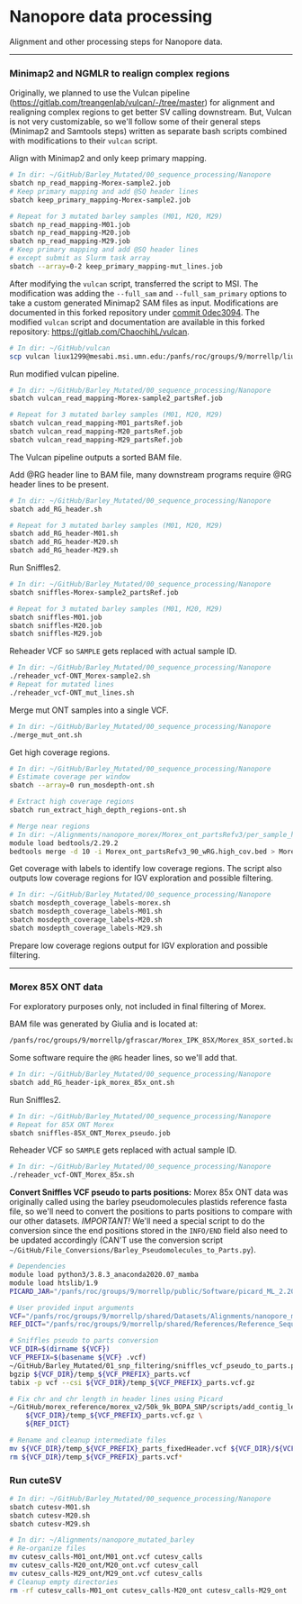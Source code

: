 # Nanopore data processing

Alignment and other processing steps for Nanopore data.

---

### Minimap2 and NGMLR to realign complex regions

Originally, we planned to use the Vulcan pipeline (https://gitlab.com/treangenlab/vulcan/-/tree/master) for alignment and realigning complex regions to get better SV calling downstream. But, Vulcan is not very customizable, so we'll follow some of their general steps (Minimap2 and Samtools steps) written as separate bash scripts combined with modifications to their `vulcan` script.

Align with Minimap2 and only keep primary mapping.

```bash
# In dir: ~/GitHub/Barley_Mutated/00_sequence_processing/Nanopore
sbatch np_read_mapping-Morex-sample2.job
# Keep primary mapping and add @SQ header lines
sbatch keep_primary_mapping-Morex-sample2.job

# Repeat for 3 mutated barley samples (M01, M20, M29)
sbatch np_read_mapping-M01.job
sbatch np_read_mapping-M20.job
sbatch np_read_mapping-M29.job
# Keep primary mapping and add @SQ header lines
# except submit as Slurm task array
sbatch --array=0-2 keep_primary_mapping-mut_lines.job
```

After modifying the `vulcan` script, transferred the script to MSI. The modification was adding the `--full_sam` and `--full_sam_primary` options to take a custom generated Minimap2 SAM files as input. Modifications are documented in this forked repository under [commit 0dec3094](https://gitlab.com/ChaochihL/vulcan/-/commit/8dce5d4eb75a6044e0fcc00894e22933f56e91c2). The modified `vulcan` script and documentation are available in this forked repository: https://gitlab.com/ChaochihL/vulcan.

```bash
# In dir: ~/GitHub/vulcan
scp vulcan liux1299@mesabi.msi.umn.edu:/panfs/roc/groups/9/morrellp/liux1299/.conda/envs/vulcan_env/bin
```

Run modified vulcan pipeline.

```bash
# In dir: ~/GitHub/Barley_Mutated/00_sequence_processing/Nanopore
sbatch vulcan_read_mapping-Morex-sample2_partsRef.job

# Repeat for 3 mutated barley samples (M01, M20, M29)
sbatch vulcan_read_mapping-M01_partsRef.job
sbatch vulcan_read_mapping-M20_partsRef.job
sbatch vulcan_read_mapping-M29_partsRef.job
```

The Vulcan pipeline outputs a sorted BAM file.

Add @RG header line to BAM file, many downstream programs require @RG header lines to be present.

```bash
# In dir: ~/GitHub/Barley_Mutated/00_sequence_processing/Nanopore
sbatch add_RG_header.sh

# Repeat for 3 mutated barley samples (M01, M20, M29)
sbatch add_RG_header-M01.sh
sbatch add_RG_header-M20.sh
sbatch add_RG_header-M29.sh
```

Run Sniffles2.

```bash
# In dir: ~/GitHub/Barley_Mutated/00_sequence_processing/Nanopore
sbatch sniffles-Morex-sample2_partsRef.job

# Repeat for 3 mutated barley samples (M01, M20, M29)
sbatch sniffles-M01.job
sbatch sniffles-M20.job
sbatch sniffles-M29.job
```

Reheader VCF so `SAMPLE` gets replaced with actual sample ID.

```bash
# In dir: ~/GitHub/Barley_Mutated/00_sequence_processing/Nanopore
./reheader_vcf-ONT_Morex-sample2.sh
# Repeat for mutated lines
./reheader_vcf-ONT_mut_lines.sh
```

Merge mut ONT samples into a single VCF.

```bash
# In dir: ~/GitHub/Barley_Mutated/00_sequence_processing/Nanopore
./merge_mut_ont.sh
```

Get high coverage regions.

```bash
# In dir: ~/GitHub/Barley_Mutated/00_sequence_processing/Nanopore
# Estimate coverage per window
sbatch --array=0 run_mosdepth-ont.sh

# Extract high coverage regions
sbatch run_extract_high_depth_regions-ont.sh

# Merge near regions
# In dir: ~/Alignments/nanopore_morex/Morex_ont_partsRefv3/per_sample_high_depth
module load bedtools/2.29.2
bedtools merge -d 10 -i Morex_ont_partsRefv3_90_wRG.high_cov.bed > Morex_ont_partsRefv3_90_wRG.high_cov.exclude.bed
```

Get coverage with labels to identify low coverage regions. The script also outputs low coverage regions for IGV exploration and possible filtering.

```bash
# In dir: ~/GitHub/Barley_Mutated/00_sequence_processing/Nanopore
sbatch mosdepth_coverage_labels-morex.sh
sbatch mosdepth_coverage_labels-M01.sh
sbatch mosdepth_coverage_labels-M20.sh
sbatch mosdepth_coverage_labels-M29.sh
```

Prepare low coverage regions output for IGV exploration and possible filtering.

---

### Morex 85X ONT data

For exploratory purposes only, not included in final filtering of Morex.

BAM file was generated by Giulia and is located at:

```bash
/panfs/roc/groups/9/morrellp/gfrascar/Morex_IPK_85X/Morex_85X_sorted.bam
```

Some software require the `@RG` header lines, so we'll add that.

```bash
# In dir: ~/GitHub/Barley_Mutated/00_sequence_processing/Nanopore
sbatch add_RG_header-ipk_morex_85x_ont.sh
```

Run Sniffles2.

```bash
# In dir: ~/GitHub/Barley_Mutated/00_sequence_processing/Nanopore
# Repeat for 85X ONT Morex
sbatch sniffles-85X_ONT_Morex_pseudo.job
```

Reheader VCF so `SAMPLE` gets replaced with actual sample ID.

```bash
# In dir: ~/GitHub/Barley_Mutated/00_sequence_processing/Nanopore
./reheader_vcf-ONT_Morex_85x.sh
```

**Convert Sniffles VCF pseudo to parts positions:** Morex 85x ONT data was originally called using the barley pseudomolecules plastids reference fasta file, so we'll need to convert the positions to parts positions to compare with our other datasets. *IMPORTANT!* We'll need a special script to do the conversion since the end positions stored in the `INFO/END` field also need to be updated accordingly (CAN'T use the conversion script `~/GitHub/File_Conversions/Barley_Pseudomolecules_to_Parts.py`).

```bash
# Dependencies
module load python3/3.8.3_anaconda2020.07_mamba
module load htslib/1.9
PICARD_JAR="/panfs/roc/groups/9/morrellp/public/Software/picard_ML_2.20.2/picard.jar"

# User provided input arguments
VCF="/panfs/roc/groups/9/morrellp/shared/Datasets/Alignments/nanopore_morex/Morex_85x_ont/Morex_85X_sorted_renamed.vcf"
REF_DICT="/panfs/roc/groups/9/morrellp/shared/References/Reference_Sequences/Barley/Morex_v3/Barley_MorexV3_pseudomolecules_plastids_parts.dict"

# Sniffles pseudo to parts conversion
VCF_DIR=$(dirname ${VCF})
VCF_PREFIX=$(basename ${VCF} .vcf)
~/GitHub/Barley_Mutated/01_snp_filtering/sniffles_vcf_pseudo_to_parts.py ${VCF} > ${VCF_DIR}/temp_${VCF_PREFIX}_parts.vcf
bgzip ${VCF_DIR}/temp_${VCF_PREFIX}_parts.vcf
tabix -p vcf --csi ${VCF_DIR}/temp_${VCF_PREFIX}_parts.vcf.gz

# Fix chr and chr length in header lines using Picard
~/GitHub/morex_reference/morex_v2/50k_9k_BOPA_SNP/scripts/add_contig_length_to_header.sh \
    ${VCF_DIR}/temp_${VCF_PREFIX}_parts.vcf.gz \
    ${REF_DICT}

# Rename and cleanup intermediate files
mv ${VCF_DIR}/temp_${VCF_PREFIX}_parts_fixedHeader.vcf ${VCF_DIR}/${VCF_PREFIX}_parts.vcf
rm ${VCF_DIR}/temp_${VCF_PREFIX}_parts.vcf*
```

### Run cuteSV

```bash
# In dir: ~/GitHub/Barley_Mutated/00_sequence_processing/Nanopore
sbatch cutesv-M01.sh
sbatch cutesv-M20.sh
sbatch cutesv-M29.sh

# In dir: ~/Alignments/nanopore_mutated_barley
# Re-organize files
mv cutesv_calls-M01_ont/M01_ont.vcf cutesv_calls
mv cutesv_calls-M20_ont/M20_ont.vcf cutesv_call
mv cutesv_calls-M29_ont/M29_ont.vcf cutesv_calls
# Cleanup empty directories
rm -rf cutesv_calls-M01_ont cutesv_calls-M20_ont cutesv_calls-M29_ont
```
